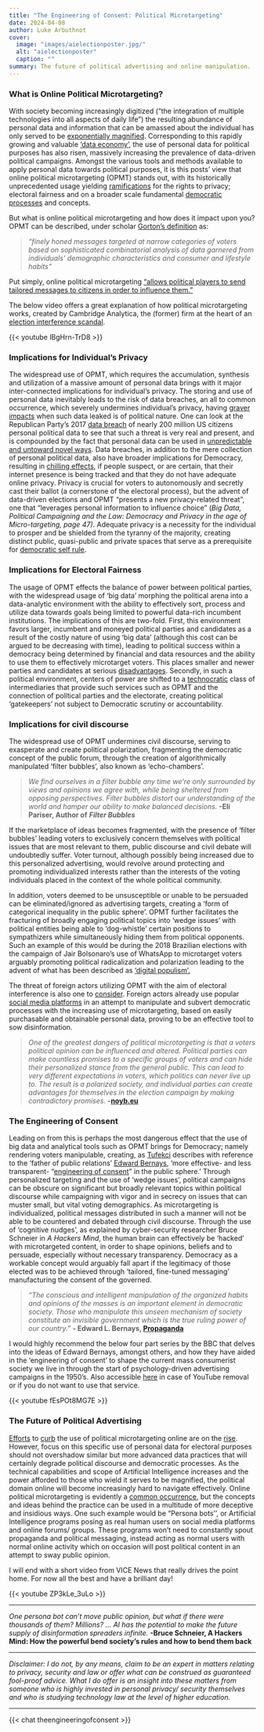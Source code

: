 ```yaml
---
title: "The Engineering of Consent: Political Microtargeting"
date: 2024-04-08
author: Luke Arbuthnot
cover:
  image: "images/aielectionposter.jpg/"
  alt: "aielectionposter"
  caption: ""
summary: The future of political advertising and online manipulation.
---
```


### What is Online Political Microtargeting?

With society becoming increasingly digitized (“the integration of multiple technologies into all aspects of daily life”) the resulting abundance of personal data and information that can be amassed about the individual has only served to be [exponentially magnified](https://firstmonday.org/ojs/index.php/fm/article/view/4991). Corresponding to this rapidly growing and valuable [‘data economy’](https://www.weforum.org/agenda/2017/09/the-value-of-data/), the use of personal data for political purposes has also risen, massively increasing the prevalence of data-driven political campaigns. Amongst the various tools and methods available to apply personal data towards political purposes, it is this posts’ view that online political microtargeting (OPMT) stands out, with its historically unprecedented usage yielding [ramifications](https://www.tandfonline.com/doi/full/10.1080/07393148.2015.1125119) for the rights to privacy; electoral fairness and on a broader scale fundamental [democratic processes](https://policyreview.info/data-driven-elections) and concepts.

But what is online political microtargeting and how does it impact upon you? OPMT can be described, under scholar [Gorton’s definition](https://www.tandfonline.com/doi/full/10.1080/07393148.2015.1125119) as:

> _“finely honed messages targeted at narrow categories of voters based on sophisticated combinatorial analysis of data garnered from individuals’ demographic characteristics and consumer and lifestyle habits”_

Put simply, online political microtargeting [“allows political players to send tailored messages to citizens in order to influence them.”](https://www.uva.nl/en/shared-content/faculteiten/en/faculteit-der-maatschappij-en-gedragswetenschappen/news/2020/07/microtargeting.html)

The below video offers a great explanation of how political microtargeting works, created by Cambridge Analytica, the (former) firm at the heart of an [election interference scandal](https://www.theguardian.com/news/series/cambridge-analytica-files).

{{< youtube lBgHrn-TrD8 >}}

### Implications for Individual’s Privacy

The widespread use of OPMT, which requires the accumulation, synthesis and utilization of a massive amount of personal data brings with it major inter-connected implications for individual’s privacy. The storing and use of personal data inevitably leads to the risk of data breaches, an all to common occurrence, which severely undermines individual’s privacy, having [graver impacts](https://cdn.ttc.io/s/tacticaltech.org/Personal-Data-Political-Persuasion-How-it-works_print-friendly.pdf) when such data leaked is of political nature. One can look at the Republican Party’s 2017 [data breach](https://thehill.com/policy/cybersecurity/338383-data-on-198-million-us-voters-left-exposed-to-the-internet-by-rnc-data) of nearly 200 million US citizens personal political data to see that such a threat is very real and present, and is compounded by the fact that personal data can be used in [unpredictable and untoward novel ways](http://doi.org/10.18352/ulr.420). Data breaches, in addition to the mere collection of personal political data, also have broader implications for Democracy, resulting in [chilling effects](https://ssrn.com/abstract=2654213), if people suspect, or are certain, that their internet presence is being tracked and that they do not have adequate online privacy. Privacy is crucial for voters to autonomously and secretly cast their ballot (a cornerstone of the electoral process), but the advent of data-driven elections and OPMT “presents a new privacy-related threat”, one that “leverages personal information to influence choice” (_Big Data, Political Campaigning and the Law: Democracy and Privacy in the age of Micro-targeting, page 47)_. Adequate privacy is a necessity for the individual to prosper and be shielded from the tyranny of the majority, creating distinct public, quasi-public and private spaces that serve as a prerequisite for [democratic self rule](https://paulschwartz.net/wp-content/uploads/2019/01/VAND-SCHWARTZ.pdf).

### Implications for Electoral Fairness

The usage of OPMT effects the balance of power between political parties, with the widespread usage of ‘big data’ morphing the political arena into a data-analytic environment with the ability to effectively sort, process and utilize data towards goals being limited to powerful data-rich incumbent institutions. The implications of this are two-fold. First, this environment favors larger, incumbent and moneyed political parties and candidates as a result of the costly nature of using ‘big data’ (although this cost can be argued to be decreasing with time), leading to political success within a democracy being determined by financial and data resources and the ability to use them to effectively microtarget voters. This places smaller and newer parties and candidates at serious [disadvantages](https://scholar.harvard.edu/files/todd_rogers/files/political_campaigns_and_big_data_0.pdf). Secondly, in such a political environment, centers of power are shifted to a [technocratic](https://utrechtlawreview.org/articles/10.18352/ulr.420) class of intermediaries that provide such services such as OPMT and the connection of political parties and the electorate, creating political ‘gatekeepers’ not subject to Democratic scrutiny or accountability.

### Implications for civil discourse

The widespread use of OPMT undermines civil discourse, serving to exasperate and create political polarization, fragmenting the democratic concept of the public forum, through the creation of algorithmically manipulated ‘filter bubbles’, also known as ‘echo-chambers’.

> _We find ourselves in a filter bubble any time we’re only surrounded by views and opinions we agree with, while being sheltered from opposing perspectives. Filter bubbles distort our understanding of the world and hamper our ability to make balanced decisions._ **\-Eli Pariser, Author of** _**Filter Bubbles**_

If the marketplace of ideas becomes fragmented, with the presence of ‘filter bubbles’ leading voters to exclusively concern themselves with political issues that are most relevant to them, public discourse and civil debate will undoubtedly suffer. Voter turnout, although possibly being increased due to this personalized advertising, would revolve around protecting and promoting individualized interests rather than the interests of the voting individuals placed in the context of the whole political community.

In addition, voters deemed to be unsusceptible or unable to be persuaded can be eliminated/ignored as advertising targets, creating a ‘form of categorical inequality in the public sphere’. OPMT further facilitates the fracturing of broadly engaging political topics into ‘wedge issues’ with political entities being able to ‘dog-whistle’ certain positions to sympathizers while simultaneously hiding them from political opponents. Such an example of this would be during the 2018 Brazilian elections with the campaign of Jair Bolsonaro’s use of WhatsApp to microtarget voters arguably promoting political radicalization and polarization leading to the advent of what has been described as [‘digital populism’.](https://www.researchgate.net/publication/338719508_WhatsApp_and_political_instability_in_Brazil_targeted_messages_and_political_radicalisation)

The threat of foreign actors utilizing OPMT with the aim of electoral interference is also one to [consider](https://www.ivir.nl/publicaties/download/MaastrichtJournalofEuropeanandComparativeLaw_2021_6.pdf). Foreign actors already use popular [social media platforms](https://demtech.oii.ox.ac.uk/wp-content/uploads/sites/12/2019/09/CyberTroop-Report19.pdf) in an attempt to manipulate and subvert democratic processes with the increasing use of microtargeting, based on easily purchasable and obtainable personal data, proving to be an effective tool to sow disinformation.

> _One of the greatest dangers of political microtargeting is that a voters political opinion can be influenced and altered. Political parties can make countless promises to a specific groups of voters and can hide their personalized stance from the general public. This can lead to very different expectations in voters, which politics can never live up to. The result is a polarized society, and individual parties can create advantages for themselves in the election campaign by making contradictory promises._ **\-[noyb.eu](https://noyb.eu/en/political-microtargeting-facebook-election-promise-just-you)**

### The Engineering of Consent

Leading on from this is perhaps the most dangerous effect that the use of big data and analytical tools such as OPMT brings for Democracy; namely rendering voters manipulable, creating, as [Tufekci](https://firstmonday.org/ojs/index.php/fm/article/view/4901) describes with reference to the ‘father of public relations’ [Edward Bernays](https://archive.nytimes.com/www.nytimes.com/books/98/08/16/specials/bernays-obit.html), ‘more effective- and less transparent- “[engineering of consent](http://www.fraw.org.uk/data/politics/bernays_1947.pdf)” in the public sphere.’ Through personalized targeting and the use of ‘wedge issues’, political campaigns can be obscure on significant but broadly relevant topics within political discourse while campaigning with vigor and in secrecy on issues that can muster small, but vital voting demographics. As microtargeting is individualized, political messages distributed in such a manner will not be able to be countered and debated through civil discourse. Through the use of ‘cognitive nudges’, as explained by cyber-security researcher Bruce Schneier in _A Hackers Mind_, the human brain can effectively be ‘hacked’ with microtargeted content, in order to shape opinions, beliefs and to persuade, especially without necessary transparency. Democracy as a workable concept would arguably fall apart if the legitimacy of those elected was to be achieved through ‘tailored, fine-tuned messaging’ manufacturing the consent of the governed.

> _“The conscious and intelligent manipulation of the organized habits and opinions of the masses is an important element in democratic society. Those who manipulate this unseen mechanism of society constitute an invisible government which is the true ruling power of our country.”_ **\- Edward L. Bernays, [Propaganda](https://archive.org/details/in.ernet.dli.2015.275553/mode/2up)**

I would highly recommend the below four part series by the BBC that delves into the ideas of Edward Bernays, amongst others, and how they have aided in the ‘engineering of consent’ to shape the current mass consumerist society we live in through the start of psychology-driven advertising campaigns in the 1950’s. Also accessible [here](https://thoughtmaybe.com/the-century-of-the-self/) in case of YouTube removal or if you do not want to use that service.

{{< youtube fEsPOt8MG7E >}}

### The Future of Political Advertising

[Efforts](https://www.congress.gov/bill/117th-congress/house-bill/4955) to [curb](https://edps.europa.eu/data-protection/our-work/publications/opinions/edps-opinion-proposal-regulation-transparency-and_en) the use of political microtargeting online are on the [rise](https://edri.org/our-work/whoreallytargetsyou-political-microtargeting-cant-be-ignored-by-the-dsa/). However, focus on this specific use of personal data for electoral purposes should not overshadow similar but more advanced data practices that will certainly degrade political discourse and democratic processes. As the technical capabilities and scope of Artificial Intelligence increases and the power afforded to those who wield it serves to be magnified, the political domain online will become increasingly hard to navigate effectively. Online political microtargeting is evidently a [common occurrence](https://noyb.eu/en/political-microtargeting-facebook-election-promise-just-you), but the concepts and ideas behind the practice can be used in a multitude of more deceptive and insidious ways. One such example would be “Persona bots’’, or Artificial Intelligence programs posing as real human users on social media platforms and online forums/ groups. These programs won’t need to constantly spout propaganda and political messaging, instead acting as normal users with normal online activity which on occasion will post political content in an attempt to sway public opinion.

I will end with a short video from VICE News that really drives the point home. For now all the best and have a brilliant day!

{{< youtube ZP3kLe_3uLo >}}

* * *

_One persona bot can’t move public opinion, but what if there were thousands of them? Millions? … AI has the potential to make the future supply of disinformation spreaders infinite._ **\-Bruce Schneier, A Hackers Mind: How the powerful bend society’s rules and how to bend them back**

* * *

_Disclaimer: I do not, by any means, claim to be an expert in matters relating to privacy, security and law or offer what can be construed as guaranteed fool-proof advice. What I do offer is an insight into these matters from someone who is highly invested in personal privacy/ security themselves and who is studying technology law at the level of higher education._

* * *

{{< chat theengineeringofconsent >}}